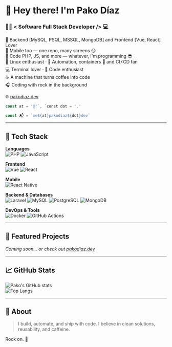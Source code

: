 # 👋 Hey there! I'm Pako Díaz
### 👨‍💻 < Software Full Stack Developer /> 💻

🔄 Backend [MySQL, PSQL, MSSQL, MongoDB] and Frontend [Vue, React] Lover  
📱 Mobile too — one repo, many screens 😏  
🐘 Code PHP, JS, and more — whatever, I'm programming 😎  
🐧 Linux enthusiast · 🤖 Automation, containers 🐳 and CI⚡CD fan  
💻 Terminal lover · 🧠 Code enthusiast  
☕ A machine that turns coffee into code  
🎧 Coding with rock in the background  

🌐 [pakodiaz.dev](https://pakodiaz.dev)  
```js 
const at = '@'`, `const dot = '.'

const 📬 = `me${at}pakodiaz${dot}dev`

```

---

## 🔧 Tech Stack

**Languages**  
![PHP](https://img.shields.io/badge/PHP-777BB4?style=for-the-badge&logo=php&logoColor=white)
![JavaScript](https://img.shields.io/badge/JavaScript-F7DF1E?style=for-the-badge&logo=javascript&logoColor=black)

**Frontend**  
![Vue](https://img.shields.io/badge/Vue-35495E?style=for-the-badge&logo=vue.js&logoColor=4FC08D)
![React](https://img.shields.io/badge/React-20232A?style=for-the-badge&logo=react&logoColor=61DAFB)

**Mobile**  
![React Native](https://img.shields.io/badge/React_Native-20232A?style=for-the-badge&logo=react&logoColor=61DAFB)

**Backend & Databases**  
![Laravel](https://img.shields.io/badge/Laravel-E74430?style=for-the-badge&logo=laravel&logoColor=white)
![MySQL](https://img.shields.io/badge/MySQL-00758F?style=for-the-badge&logo=mysql&logoColor=white)
![PostgreSQL](https://img.shields.io/badge/PostgreSQL-336791?style=for-the-badge&logo=postgresql&logoColor=white)
![MongoDB](https://img.shields.io/badge/MongoDB-47A248?style=for-the-badge&logo=mongodb&logoColor=white)

**DevOps & Tools**  
![Docker](https://img.shields.io/badge/Docker-2496ED?style=for-the-badge&logo=docker&logoColor=white)
![GitHub Actions](https://img.shields.io/badge/GitHub_Actions-2088FF?style=for-the-badge&logo=github-actions&logoColor=white)

---

## 🚧 Featured Projects

_Coming soon... or check out [pakodiaz.dev](https://pakodiaz.dev)_

---

## 📈 GitHub Stats

![Pako's GitHub stats](https://github-readme-stats.vercel.app/api?username=pakodiazdev&show_icons=true&theme=radical)  
![Top Langs](https://github-readme-stats.vercel.app/api/top-langs/?username=pakodiazdev&layout=compact&theme=radical)

---

## 🤘 About
> I build, automate, and ship with code. I believe in clean solutions, reusability, and caffeine.

Rock on. 🎸
